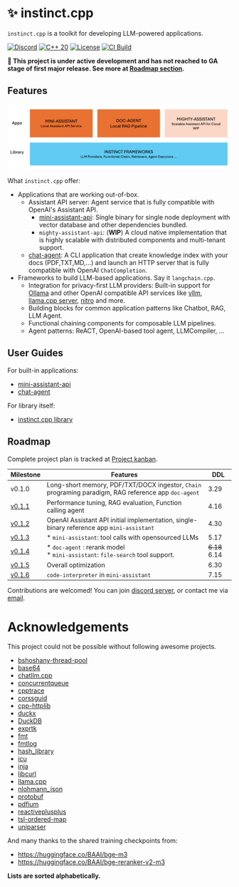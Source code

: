 # ✨ instinct.cpp

`instinct.cpp` is a toolkit for developing LLM-powered applications.

[![Discord](https://img.shields.io/badge/Discord%20Chat-purple?style=flat-square&logo=discord&logoColor=white&link=https%3A%2F%2Fdiscord.gg%2jnyqY9sbC)](https://discord.gg/2jnyqY9sbC)   [![C++ 20](https://img.shields.io/badge/C%2B%2B-20-blue?style=flat-square&link=https%3A%2F%2Fen.wikipedia.org%2Fwiki%2FC%252B%252B20)](https://en.wikipedia.org/wiki/C%2B%2B20)    [![License](https://img.shields.io/badge/Apache%20License-2.0-green?style=flat-square&logo=Apache&link=.%2FLICENSE)](./LICENSE) [![CI Build](https://github.com/RobinQu/instinct.cpp/actions/workflows/cmake-multi-platform.yml/badge.svg)](https://github.com/RobinQu/instinct.cpp/actions/workflows/cmake-multi-platform.yml)

**🚨 This project is under active development and has not reached to GA stage of first major release. See more at [Roadmap section](#roadmap).**

## Features

![Components of instinct.cpp](docs/components.png)

What `instinct.cpp` offer:

* Applications that are working out-of-box.
  * Assistant API server: Agent service that is fully compatible with OpenAI's Assistant API.
    * [mini-assistant-api](./modules/instinct-examples/mini-assistant): Single binary for single node deployment with vector database and other dependencies bundled. 
    * `mighty-assistant-api`: (**WIP**) A cloud native implementation that is highly scalable with distributed components and multi-tenant support.  
  * [chat-agent](./modules/instinct-examples/doc-agent): A CLI application that create knowledge index with your docs (PDF,TXT,MD,...) and launch an HTTP server that is fully compatible with OpenAI `ChatCompletion`.
* Frameworks to build LLM-based applications. Say it `langchain.cpp`.   
  * Integration for privacy-first LLM providers: Built-in support for [Ollama](https://ollama.com/) and other OpenAI compatible API services like [vllm](https://vllm.readthedocs.io/en/latest/), [llama.cpp server](https://github.com/ggerganov/llama.cpp/blob/master/examples/server/README.md), [nitro](https://nitro.jan.ai/) and more.
  * Building blocks for common application patterns like Chatbot, RAG, LLM Agent.
  * Functional chaining components for composable LLM pipelines.
  * Agent patterns: ReACT, OpenAI-based tool agent, LLMCompiler, ...

## User Guides

For built-in applications:

* [mini-assistant-api](./modules/instinct-examples/mini-assistant)
* [chat-agent](./modules/instinct-examples/doc-agent)

For library itself:

* [instinct.cpp library](./docs/library.md)


## Roadmap

Complete project plan is tracked at [Project kanban](https://github.com/users/RobinQu/projects/1/views/1).

| Milestone                                                    | Features                                                     | DDL           |
|--------------------------------------------------------------|--------------------------------------------------------------|---------------|
| v0.1.0                                                       | Long-short memory, PDF/TXT/DOCX ingestor, `Chain` programing paradigm, RAG reference app `doc-agent` | 3.29          |
| [v0.1.1](https://github.com/RobinQu/instinct.cpp/milestone/1) | Performance tuning, RAG evaluation,  Function calling agent  | 4.16          |
| [v0.1.2](https://github.com/RobinQu/instinct.cpp/milestone/2) | OpenAI Assistant API initial implementation, single-binary reference app `mini-assistant` | 4.30          |
| [v0.1.3](https://github.com/RobinQu/instinct.cpp/releases/tag/v0.1.3) | * `mini-assistant`:  tool calls with opensourced LLMs<br>    | 5.17          |
| [v0.1.4](https://github.com/RobinQu/instinct.cpp/milestone/4) | * `doc-agent` : rerank model<br>* `mini-assistant`: `file-search` tool support. | ~~6.18~~ 6.14 |
| [v0.1.5](https://github.com/RobinQu/instinct.cpp/milestone/5) | Overall optimization                                         | 6.30          |
| [v0.1.6](https://github.com/RobinQu/instinct.cpp/milestone/6) | `code-interpreter` in `mini-assistant`                       | 7.15          |


Contributions are welcomed! You can join [discord server](https://discord.gg/2jnyqY9sbC), or contact me via [email](mailto:robinqu@gmail.com).


# Acknowledgements

This project could not be possible without following awesome projects.

* [bshoshany-thread-pool](https://github.com/bshoshany/thread-pool)
* [base64](https://github.com/aklomp/base64)
* [chatllm.cpp](https://github.com/foldl/chatllm.cpp)
* [concurrentqueue](https://github.com/cameron314/concurrentqueue)
* [cpptrace](https://github.com/jeremy-rifkin/cpptrace)
* [corssguid](https://github.com/graeme-hill/crossguid)
* [cpp-httplib](https://github.com/yhirose/cpp-httplib)
* [duckx](https://github.com/amiremohamadi/DuckX)
* [DuckDB](https://duckdb.org/)
* [exprtk](https://github.com/ArashPartow/exprtk)
* [fmt](https://github.com/fmtlib/fmt)
* [fmtlog](https://github.com/MengRao/fmtlog)
* [hash_library](https://github.com/stbrumme/hash-library)
* [icu](https://github.com/unicode-org/icu/)
* [inja](https://github.com/pantor/inja)
* [libcurl](https://curl.se/libcurl/c/)
* [llama.cpp](https://github.com/ggerganov/llama.cpp/)
* [nlohmann_json](https://github.com/nlohmann/json)
* [protobuf](https://github.com/protocolbuffers/protobuf)
* [pdfium](https://pdfium.googlesource.com/pdfium)
* [reactiveplusplus](https://github.com/victimsnino/ReactivePlusPlus)
* [tsl-ordered-map](https://github.com/Tessil/ordered-map)
* [uniparser](https://uriparser.github.io/)


And many thanks to the shared training checkpoints from:

* https://huggingface.co/BAAI/bge-m3
* https://huggingface.co/BAAI/bge-reranker-v2-m3

**Lists are sorted alphabetically.**